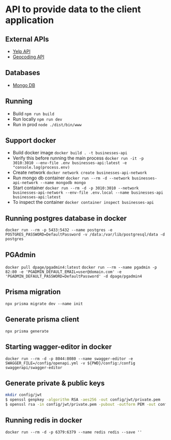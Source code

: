 # API to provide data to the client application

## External APIs

- [Yelp API](https://www.yelp.com/developers/)
- [Geocoding API](https://www.geoapify.com/geocoding-api)

## Databases

- [Mongo DB](https://www.mongodb.com/cloud)

## Running

- Build `npm run build`
- Run locally `npm run dev`
- Run in prod `node ./dist/bin/www`

## Support docker

- Build docker image `docker build . -t businesses-api`
- Verify this before running the main process `docker run -it -p 3010:3010 --env-file .env businesses-api:latest -e "console.log(process.env)`
- Create network `docker network create businesses-api-network`
- Run mongo db container `docker run --rm -d --network businesses-api-network --name mongodb mongo`
- Start container `docker run --rm -d -p 3010:3010 --network businesses-api-network --env-file .env.local --name businesses-api businesses-api:latest`
- To inspect the container `docker container inspect businesses-api`

## Running postgres database in docker

`docker run --rm -p 5433:5432 --name postgres -e POSTGRES_PASSWORD=DefaultPassword -v /data:/var/lib/postgresql/data -d postgres`

## PGAdmin

`docker pull dpage/pgadmin4:latest`
`docker run --rm --name pgadmin -p 82:80 -e 'PGADMIN_DEFAULT_EMAIL=user@domain.com' -e 'PGADMIN_DEFAULT_PASSWORD=DefaultPassword' -d dpage/pgadmin4`

## Prisma migration

`npx prisma migrate dev --name init`

## Generate prisma client

`npx prisma generate`

## Starting wagger-editor in docker

`docker run --rm -d -p 8044:8080 --name swagger-editor -e SWAGGER_FILE=/config/openapi.yml -v ${PWD}/config:/config swaggerapi/swagger-editor`

## Generate private & public keys

```bash
mkdir config/jwt
$ openssl genpkey -algorithm RSA -aes256 -out config/jwt/private.pem
$ openssl rsa -in config/jwt/private.pem -pubout -outform PEM -out config/jwt/public.pem
```

## Running redis in docker

`docker run --rm -d -p 6379:6379 --name redis redis --save ''`
